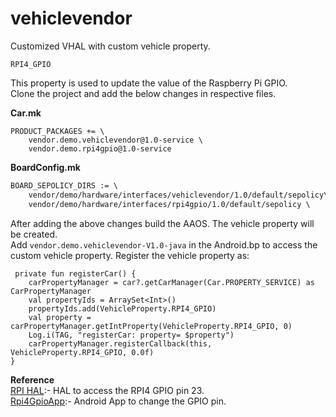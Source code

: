 # vehiclevendor

Customized VHAL with custom vehicle property.

    RPI4_GPIO

This property is used to update the value of the Raspberry Pi GPIO.<br />
Clone the project and add the below changes in respective files.

**Car.mk**<br />
```shell
PRODUCT_PACKAGES += \
    vendor.demo.vehiclevendor@1.0-service \
    vendor.demo.rpi4gpio@1.0-service
```
    
**BoardConfig.mk**<br />
```xml
BOARD_SEPOLICY_DIRS := \
    vendor/demo/hardware/interfaces/vehiclevendor/1.0/default/sepolicy\
    vendor/demo/hardware/interfaces/rpi4gpio/1.0/default/sepolicy \
```
    
After adding the above changes build the AAOS. The vehicle property will be created.<br />
Add `vendor.demo.vehiclevendor-V1.0-java` in the Android.bp to access the custom vehicle property. Register the vehicle property as:

     private fun registerCar() {
        carPropertyManager = car?.getCarManager(Car.PROPERTY_SERVICE) as CarPropertyManager
        val propertyIds = ArraySet<Int>()
        propertyIds.add(VehicleProperty.RPI4_GPIO)
        val property = carPropertyManager.getIntProperty(VehicleProperty.RPI4_GPIO, 0)
        Log.i(TAG, "registerCar: property= $property")
        carPropertyManager.registerCallback(this, VehicleProperty.RPI4_GPIO, 0.0f)
    }

**Reference** <br />
[RPI HAL](https://github.com/jijith700/rpi4gpio "RPI HAL"):- HAL to access the RPI4 GPIO pin 23.<br />
[Rpi4GpioApp](https://github.com/jijith700/Rpi4GpioApp "Rpi4GpioApp"):- Android App to change the GPIO pin.
